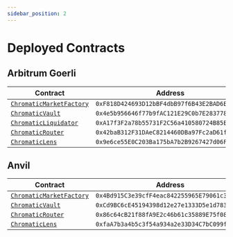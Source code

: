 ```yaml
---
sidebar_position: 2
---
```


# Deployed Contracts

## Arbitrum Goerli

| Contract                                                                                                                        | Address                                      |
| ------------------------------------------------------------------------------------------------------------------------------- | -------------------------------------------- |
| [`ChromaticMarketFactory`](https://github.com/chromatic-protocol/contracts/blob/main/contracts/core/ChromaticMarketFactory.sol) | `0xF818D424693D12bBF4dbB97f6B43E2BAD6Ef2dCE` |
| [`ChromaticVault`](https://github.com/chromatic-protocol/contracts/blob/main/contracts/core/ChromaticVault.sol)                 | `0x4e5b956646f77b9fAC121E29C0b7E2837785098c` |
| [`ChromaticLiquidator`](https://github.com/chromatic-protocol/contracts/blob/main/contracts/core/ChromaticLiquidator.sol)       | `0xA17f3F2a78b55731F2C56a410580724B85EF25dE` |
| [`ChromaticRouter`](https://github.com/chromatic-protocol/contracts/blob/main/contracts/periphery/ChromaticRouter.sol)          | `0x42baB312F31DAeC8214460DBa97Fc2aD61f2Ec87` |
| [`ChromaticLens`](https://github.com/chromatic-protocol/contracts/blob/main/contracts/periphery/ChromaticLens.sol)              | `0x9e6ce55E0C203Ba175bA7b2B9267427d06F2d1B5` |

## Anvil

| Contract                                                                                                                 | Address                                      |
| ------------------------------------------------------------------------------------------------------------------------ | -------------------------------------------- |
| [`ChromaticMarketFactory`](https://github.com/chromatic-protocol/contracts/blob/main/contracts/core/ChromaticMarket.sol) | `0x4Bd915C3e39cfF4eac842255965E79061c38cACD` |
| [`ChromaticVault`](https://github.com/chromatic-protocol/contracts/blob/main/contracts/core/ChromaticVault.sol)          | `0xCd9BC6cE45194398d12e27e1333D5e1d783104dD` |
| [`ChromaticRouter`](https://github.com/chromatic-protocol/contracts/blob/main/contracts/periphery/ChromaticRouter.sol)   | `0x86c64cB21f88fA9E2c46b61c35889E75f08FDce1` |
| [`ChromaticLens`](https://github.com/chromatic-protocol/contracts/blob/main/contracts/periphery/ChromaticLens.sol)       | `0xfaA7b3a4b5c3f54a934a2e33D34C7bC099f96CCE` |
